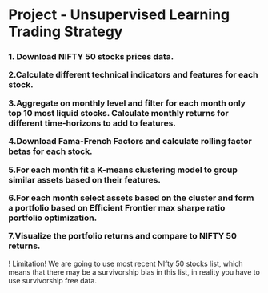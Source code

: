 <strong><h1>Project  - Unsupervised Learning Trading Strategy </h1></strong>
<h3>
﻿1. Download NIFTY 50 stocks prices data.
 <p></p>
   
2.Calculate different technical indicators and features for each stock.

3.Aggregate on monthly level and filter for each month only top 10 most liquid stocks. Calculate monthly returns for different time-horizons to add to features.

4.Download Fama-French Factors and calculate rolling factor betas for each stock.

5.For each month fit a K-means clustering model to group similar assets based on their features.

6.For each month select assets based on the cluster and form a portfolio based on Efficient Frontier max sharpe ratio portfolio optimization.

7.Visualize the portfolio returns and compare to NIFTY 50 returns.
</h3>


! Limitation! We are going to use most recent  NIfty 50 stocks list, which means that there may
be a survivorship bias in this list, in reality you have to use survivorship free data.
